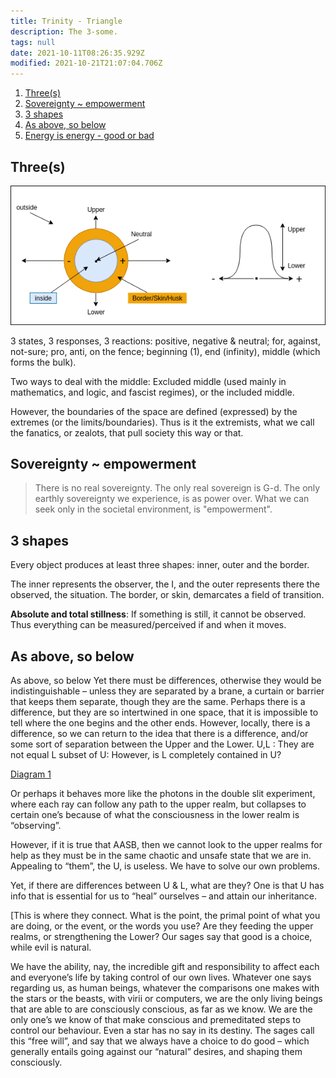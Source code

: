```yaml
---
title: Trinity - Triangle
description: The 3-some.
tags: null
date: 2021-10-11T08:26:35.929Z
modified: 2021-10-21T21:07:04.706Z
---
```


1. [Three(s)](#threes)
2. [Sovereignty ~ empowerment](#sovereignty--empowerment)
3. [3 shapes](#3-shapes)
4. [As above, so below](#as-above-so-below)
5. [Energy is energy - good or bad](#energy-is-energy---good-or-bad)

## Three(s)

![trinity](trinity.png)

3 states, 3 responses, 3 reactions: positive, negative & neutral; for, against, not-sure; pro, anti, on the fence; beginning (1), end (infinity), middle (which forms the bulk).

Two ways to deal with the middle: Excluded middle (used mainly in mathematics, and logic, and fascist regimes), or the included middle.

However, the boundaries of the space are defined (expressed) by the extremes (or the limits/boundaries). Thus is it the extremists, what we call the fanatics, or zealots, that pull society this way or that.

## Sovereignty ~ empowerment

> There is no real sovereignty. The only real sovereign is G-d. The only earthly sovereignty we experience, is as power over. What we can seek only in the societal environment, is "empowerment".

## 3 shapes

Every object produces at least three shapes: inner, outer and the border.

The inner represents the observer, the I, and the outer represents there the observed, the situation. The border, or skin, demarcates a field of transition.

**Absolute and total stillness**: If something is still, it cannot be observed. Thus everything can be measured/perceived if and when it moves.

## As above, so below

As above, so below
Yet there must be differences, otherwise they would be indistinguishable – unless they are separated by a brane, a curtain or barrier that keeps them separate, though they are the same. Perhaps there is a difference, but they are so intertwined in one space, that it is impossible to tell where the one begins and the other ends. However, locally, there is a difference, so we can return to the idea that there is a difference, and/or some sort of separation between the Upper and the Lower.
U,L : They are not equal
L subset of U: However, is L completely contained in U?

[Diagram 1](above-below.png)

Or perhaps it behaves more like the photons in the double slit experiment, where each ray can follow any path to the upper realm, but collapses to certain one’s because of what the consciousness in the lower realm is “observing”.

However, if it is true that AASB, then we cannot look to the upper realms for help as they must be in the same chaotic and unsafe state that we are in. Appealing to “them”, the U, is useless. We have to solve our own problems.

Yet, if there are differences between U & L, what are they?
One is that U has info that is essential for us to “heal” ourselves – and attain our inheritance.

[This is where they connect. What is the point, the primal point of what you are doing, or the event, or the words you use? Are they feeding the upper realms, or strengthening the Lower? Our sages say that good is a choice, while evil is natural.

We have the ability, nay, the incredible gift and responsibility to affect each and everyone’s life by taking control of our own lives. Whatever one says regarding us, as human beings, whatever the comparisons one makes with the stars or the beasts, with virii or computers, we are the only living beings that are able to are consciously conscious, as far as we know. We are the only one’s we know of that make conscious and premeditated steps to control our behaviour. Even a star has no say in its destiny. The sages call this “free will”, and say that we always have a choice to do good – which generally entails going against our “natural” desires, and shaping them consciously.
